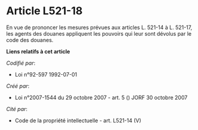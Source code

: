 # Article L521-18

En vue de prononcer les mesures prévues aux articles L. 521-14 à L. 521-17, les agents des douanes appliquent les pouvoirs
qui leur sont dévolus par le code des douanes.

**Liens relatifs à cet article**

_Codifié par_:

  - Loi n°92-597 1992-07-01

_Créé par_:

  - Loi n°2007-1544 du 29 octobre 2007 - art. 5 () JORF 30 octobre 2007

_Cité par_:

  - Code de la propriété intellectuelle - art. L521-14 (V)
